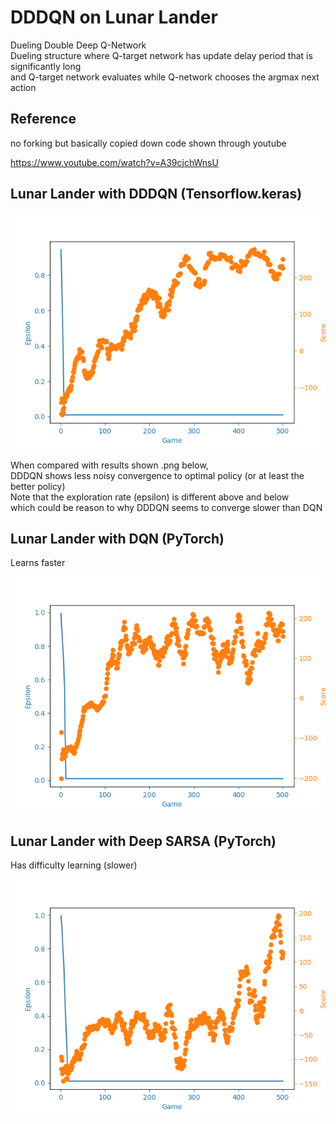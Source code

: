 # DDDQN on Lunar Lander

Dueling Double Deep Q-Network   
Dueling structure where Q-target network has update delay period that is significantly long  
and Q-target network evaluates while Q-network chooses the argmax next action

## Reference

no forking but basically copied down code shown through youtube  

https://www.youtube.com/watch?v=A39cjchWnsU

## Lunar Lander with DDDQN (Tensorflow.keras)

![lunar_lander_dddqn](https://github.com/laphisboy/RL_fall/blob/master/fall_week_3/lunar_lander_dddqn.png)

When compared with results shown .png below,  
DDDQN shows less noisy convergence to optimal policy (or at least the better policy)  
Note that the exploration rate (epsilon) is different above and below  
which could be reason to why DDDQN seems to converge slower than DQN  


## Lunar Lander with DQN (PyTorch)

Learns faster

![lundar_lander_dqn](https://github.com/laphisboy/RL_fall/blob/master/fall_week_2/lunar_lander_dqn.png)

## Lunar Lander with Deep SARSA (PyTorch)

Has difficulty learning (slower)  

![lunar_lander_deepSARSA](https://github.com/laphisboy/RL_fall/blob/master/fall_week_2/lunar_lander_deepSARSA.png)
